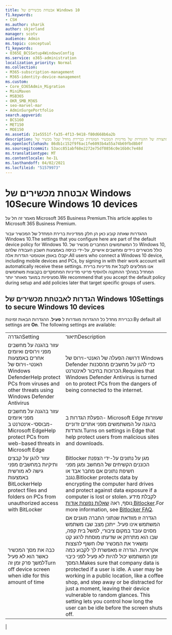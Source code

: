 ```yaml
---
title: אבטחת מכשירים של Windows 10
f1.keywords:
- CSH
ms.author: sharik
author: skjerland
manager: scotv
audience: Admin
ms.topic: conceptual
f1_keywords:
- O365E_BCSSetup4WindowsConfig
ms.service: o365-administration
localization_priority: Normal
ms.collection:
- M365-subscription-management
- M365-identity-device-management
ms.custom:
- Core_O365Admin_Migration
- MiniMaven
- MSB365
- OKR_SMB_M365
- seo-marvel-mar
- AdminSurgePortfolio
search.appverid:
- BCS160
- MET150
- MOE150
ms.assetid: 21e5551f-fa35-4f13-9418-f80d668b6a2b
description: למד אודות קביעת התצורה של ההגדרות של מדיניות המכשיר המוגדרת כברירת מחדל שכל מכשיר של Windows 10 יקבל בעת הכניסה לחשבון העבודה או בית הספר שלו.
ms.openlocfilehash: 86db1c152f9f6ac1fe6093b4a55a74b69fbd8b0f
ms.sourcegitcommit: 53acc851abf68e2272e75df0856c0e16b0c7e48d
ms.translationtype: MT
ms.contentlocale: he-IL
ms.lasthandoff: 04/02/2021
ms.locfileid: "51579973"
---
```

# <a name="secure-windows-10-devices"></a><span data-ttu-id="d67ff-103">אבטחת מכשירים של Windows 10</span><span class="sxs-lookup"><span data-stu-id="d67ff-103">Secure Windows 10 devices</span></span>

<span data-ttu-id="d67ff-104">מאמר זה חל על Microsoft 365 Business Premium.</span><span class="sxs-lookup"><span data-stu-id="d67ff-104">This article applies to Microsoft 365 Business Premium.</span></span>

<span data-ttu-id="d67ff-105">ההגדרות שאתה קובע כאן הן חלק ממדיניות ברירת המחדל של המכשיר עבור Windows 10.</span><span class="sxs-lookup"><span data-stu-id="d67ff-105">The settings that you configure here are part of the default device policy for Windows 10.</span></span> <span data-ttu-id="d67ff-106">כל המשתמשים המחברים מכשיר של Windows 10, כולל מכשירים ניידים ומחשבים אישיים, על-ידי כניסה באמצעות חשבון העבודה שלהם יקבלו באופן אוטומטי הגדרות אלה.</span><span class="sxs-lookup"><span data-stu-id="d67ff-106">All users who connect a Windows 10 device, including mobile devices and PCs, by signing in with their work account will automatically receive these settings.</span></span> <span data-ttu-id="d67ff-107">אנו ממליצים לקבל את מדיניות ברירת המחדל במהלך ההתקנה ולהוסיף פריטי מדיניות המתמקדים בקבוצות משתמשים ספציפיות במועד מאוחר יותר.</span><span class="sxs-lookup"><span data-stu-id="d67ff-107">We recommend that you accept the default policy during setup and add policies later that target specific groups of users.</span></span>
  
## <a name="settings-to-secure-windows-10-devices"></a><span data-ttu-id="d67ff-108">הגדרות לאבטחת מכשירים של Windows 10</span><span class="sxs-lookup"><span data-stu-id="d67ff-108">Settings to secure Windows 10 devices</span></span>

<span data-ttu-id="d67ff-p102">כברירת מחדל כל ההגדרות מוגדרות ל **פעיל**. ההגדרות הבאות זמינות:</span><span class="sxs-lookup"><span data-stu-id="d67ff-p102">By default all settings are **On**. The following settings are available:</span></span>
  
|||
|:-----|:-----|
|<span data-ttu-id="d67ff-111">הגדרה</span><span class="sxs-lookup"><span data-stu-id="d67ff-111">Setting</span></span>  <br/> |<span data-ttu-id="d67ff-112">תיאור</span><span class="sxs-lookup"><span data-stu-id="d67ff-112">Description</span></span>  <br/> |
|<span data-ttu-id="d67ff-113">עזור בהגנה על מחשבים מפני וירוסים ואיומים אחרים באמצעות האנטי-וירוס של Windows Defender</span><span class="sxs-lookup"><span data-stu-id="d67ff-113">Help protect PCs from viruses and other threats using Windows Defender Antivirus</span></span>  <br/> |<span data-ttu-id="d67ff-114">דרושה הפעלה של האנטי-וירוס של Windows Defender כדי להגן על מחשבים מהסכנות הכרוכות בחיבור לאינטרנט.</span><span class="sxs-lookup"><span data-stu-id="d67ff-114">Requires that Windows Defender Antivirus is turned on to protect PCs from the dangers of being connected to the internet.</span></span>  <br/> |
|<span data-ttu-id="d67ff-115">עזור בהגנה על מחשבים מפני איומים מבוססי-אינטרנט ב- Microsoft Edge</span><span class="sxs-lookup"><span data-stu-id="d67ff-115">Help protect PCs from web-based threats in Microsoft Edge</span></span>  <br/> |<span data-ttu-id="d67ff-116">הפעלת הגדרות ב- Microsoft Edge שעוזרות בהגנה על המשתמשים מפני אתרים זדוניים והורדות.</span><span class="sxs-lookup"><span data-stu-id="d67ff-116">Turns on settings in Edge that help protect users from malicious sites and downloads.</span></span>  <br/> |
|<span data-ttu-id="d67ff-117">עזור להגן על קבצים ותיקיות במחשבים מפני גישה לא מורשית באמצעות BitLocker</span><span class="sxs-lookup"><span data-stu-id="d67ff-117">Help protect files and folders on PCs from unauthorized access with BitLocker</span></span>  <br/> |<span data-ttu-id="d67ff-118">Bitlocker מגן על נתונים על-ידי הצפנת הכוננים הקשיחים של המחשב ומגן מפני חשיפת נתונים אם מחבר אבד או נגנב.</span><span class="sxs-lookup"><span data-stu-id="d67ff-118">Bitlocker protects data by encrypting the computer hard drives and protect against data exposure if a computer is lost or stolen.</span></span> <span data-ttu-id="d67ff-119">לקבלת מידע נוסף, ראה [שאלות נפוצות אודות Bitlocker](/windows/security/information-protection/bitlocker/bitlocker-frequently-asked-questions).</span><span class="sxs-lookup"><span data-stu-id="d67ff-119">For more information, see [Bitlocker FAQ](/windows/security/information-protection/bitlocker/bitlocker-frequently-asked-questions).</span></span>  <br/> |
|<span data-ttu-id="d67ff-120">כבה את מסך המכשיר כאשר הוא לא פעיל למשך פרק זמן זה</span><span class="sxs-lookup"><span data-stu-id="d67ff-120">Turn off device screen when idle for this amount of time</span></span>  <br/> |<span data-ttu-id="d67ff-p104">הגדרה זו מוודאת שנתוני החברה מוגנים אם המשתמש אינו פעיל. ייתכן מצב שבו משתמש מסוים עובד במקום ציבורי, למשל בית קפה, שבו הוא מתרחק או שדעתו מוסחת לרגע קט ומשאיר את המכשיר שלו חשוף להצצות אקראיות. הגדרה זו מאפשרת לך לקבוע כמה זמן המשתמש יכול להיות לא פעיל לפני כיבוי המסך.</span><span class="sxs-lookup"><span data-stu-id="d67ff-p104">Makes sure that company data is protected if a user is idle. A user may be working in a public location, like a coffee shop, and step away or be distracted for just a moment, leaving their device vulnerable to random glances. This setting lets you control how long the user can be idle before the screen shuts off.</span></span>  <br/> |
|